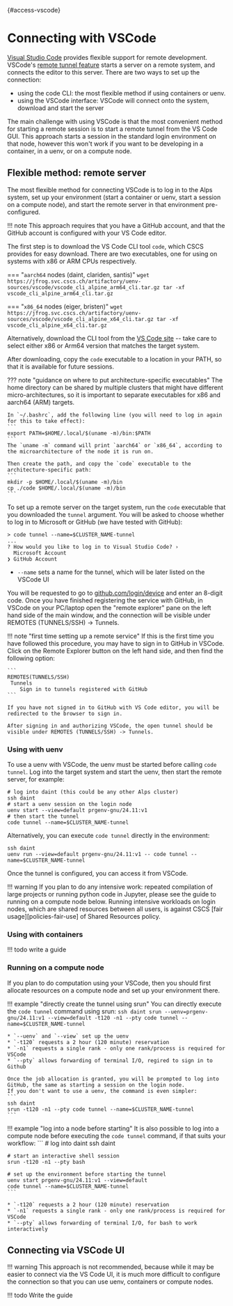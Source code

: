 [](){#access-vscode}
# Connecting with VSCode

[Visual Studio Code](https://code.visualstudio.com/) provides flexible support for remote development.
VSCode's [remote tunnel feature](https://code.visualstudio.com/docs/remote/tunnels) starts a server on a remote system, and connects the editor to this server.
There are two ways to set up the connection:

* using the code CLI: the most flexible method if using containers or uenv.
* using the VSCode interface: VSCode will connect onto the system, download and start the server

The main challenge with using VSCode is that the most convenient method for starting a remote session is to start a remote tunnel from the VS Code GUI.
This approach starts a session in the standard login environment on that node, however this won't work if you want to be developing in a container, in a uenv, or on a compute node.

## Flexible method: remote server

The most flexible method for connecting VSCode is to log in to the Alps system, set up your environment (start a container or uenv, start a session on a compute node), and start the remote server in that environment pre-configured.

!!! note
    This approach requires that you have a GitHub account, and that the GitHub account is configured with your VS Code editor.

The first step is to download the VS Code CLI tool `code`, which CSCS provides for easy download.
There are two executables, one for using on systems with x86 or ARM CPUs respectively.

=== "`aarch64` nodes (daint, clariden, santis)"
    ```
    wget https://jfrog.svc.cscs.ch/artifactory/uenv-sources/vscode/vscode_cli_alpine_arm64_cli.tar.gz
    tar -xf vscode_cli_alpine_arm64_cli.tar.gz
    ```

=== "`x86_64` nodes (eiger, bristen)"
    ```
    wget https://jfrog.svc.cscs.ch/artifactory/uenv-sources/vscode/vscode_cli_alpine_x64_cli.tar.gz
    tar -xf vscode_cli_alpine_x64_cli.tar.gz
    ```

Alternatively, download the CLI tool from the [VS Code site](https://code.visualstudio.com/Download) -- take care to select either x86 or Arm64 version that matches the target system.

After downloading, copy the `code` executable to a location in your PATH, so that it is available for future sessions.

??? note "guidance on where to put architecture-specific executables"
    The home directory can be shared by multiple clusters that might have different micro-architectures, so it is important to separate executables for x86 and aarch64 (ARM) targets.

    In `~/.bashrc`, add the following line (you will need to log in again for this to take effect):
    ```
    export PATH=$HOME/.local/$(uname -m)/bin:$PATH
    ```
    The `uname -m` command will print `aarch64` or `x86_64`, according to the microarchitecture of the node it is run on.

    Then create the path, and copy the `code` executable to the architecture-specific path:
    ```
    mkdir -p $HOME/.local/$(uname -m)/bin
    cp ./code $HOME/.local/$(uname -m)/bin
    ```

To set up a remote server on the target system,
run the `code` executable that you downloaded the `tunnel` argument.
You will be asked to choose whether to log in to Microsoft or GitHub (we have tested with GitHub):

```
> code tunnel --name=$CLUSTER_NAME-tunnel
...
? How would you like to log in to Visual Studio Code? ›
  Microsoft Account
❯ GitHub Account
```

* `--name` sets a name for the tunnel, which will be later listed on the VSCode UI

You will be requested to go to [github.com/login/device](https://github.com/login/device) and enter an 8-digit code.
Once you have finished registering the service with GitHub, in VSCode on your PC/laptop open the "remote explorer" pane on the left hand side of the main window, and the connection will be visible under REMOTES (TUNNELS/SSH) -> Tunnels.

!!! note "first time setting up a remote service"
    If this is the first time you have followed this procedure, you may have to sign in to GitHub in VSCode.
    Click on the Remote Explorer button on the left hand side, and then find the following option:

    ```
    REMOTES(TUNNELS/SSH)
     Tunnels
        Sign in to tunnels registered with GitHub
    ```

    If you have not signed in to GitHub with VS Code editor, you will be redirected to the browser to sign in.

    After signing in and authorizing VSCode, the open tunnel should be visible under REMOTES (TUNNELS/SSH) -> Tunnels.

### Using with uenv

To use a uenv with VSCode, the uenv must be started before calling `code tunnel`.
Log into the target system and start the uenv, then start the remote server, for example:
```
# log into daint (this could be any other Alps cluster)
ssh daint
# start a uenv session on the login node
uenv start --view=default prgenv-gnu/24.11:v1
# then start the tunnel
code tunnel --name=$CLUSTER_NAME-tunnel
```

Alternatively, you can execute `code tunnel` directly in the environment:
```
ssh daint
uenv run --view=default prgenv-gnu/24.11:v1 -- code tunnel --name=$CLUSTER_NAME-tunnel
```

Once the tunnel is configured, you can access it from VSCode.

!!! warning
    If you plan to do any intensive work: repeated compilation of large projects or running python code in Jupyter, please see the guide to running on a compute node below.
    Running intensive workloads on login nodes, which are shared resources between all users, is against CSCS [fair usage][policies-fair-use] of Shared Resources policy.

### Using with containers

!!! todo
    write a guide

### Running on a compute node

If you plan to do computation using your VSCode, then you should first allocate resources on a compute node and set up your environment there.

!!! example "directly create the tunnel using srun"
    You can directly execute the `code tunnel` command using srun:
    ```
    ssh daint
    srun --uenv=prgenv-gnu/24.11:v1 --view=default -t120 -n1 --pty code tunnel --name=$CLUSTER_NAME-tunnel
    ```

    * `--uenv` and `--view` set up the uenv
    * `-t120` requests a 2 hour (120 minute) reservation
    * `-n1` requests a single rank - only one rank/process is required for VSCode
    * `--pty` allows forwarding of terminal I/O, regired to sign in to Github

    Once the job allocation is granted, you will be prompted to log into GitHub, the same as starting a session on the login node.
    If you don't want to use a uenv, the command is even simpler:
    ```
    ssh daint
    srun -t120 -n1 --pty code tunnel --name=$CLUSTER_NAME-tunnel
    ```

!!! example "log into a node before starting"
    It is also possible to log into a compute node before executing the `code tunnel` command, if that suits your workflow:
    ```
    # log into daint
    ssh daint

    # start an interactive shell session
    srun -t120 -n1 --pty bash

    # set up the environment before starting the tunnel
    uenv start prgenv-gnu/24.11:v1 --view=default
    code tunnel --name=$CLUSTER_NAME-tunnel
    ```

    * `-t120` requests a 2 hour (120 minute) reservation
    * `-n1` requests a single rank - only one rank/process is required for VSCode
    * `--pty` allows forwarding of terminal I/O, for bash to work interactively

## Connecting via VSCode UI

!!! warning
    This approach is not recommended, because while it may be easier to connect via the VS Code UI, it is much more difficult to configure the connection so that you can use uenv, containers or compute nodes.

!!! todo
    Write the guide
